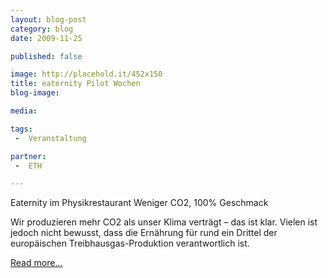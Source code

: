 ```yaml
---
layout: blog-post
category: blog
date: 2009-11-25

published: false

image: http://placehold.it/452x150
title: eaternity Pilot Wochen  
blog-image:  

media: 

tags:
 -  Veranstaltung

partner:
 -  ETH

---
```


Eaternity im Physikrestaurant
Weniger CO2, 100% Geschmack

Wir produzieren mehr CO2 als unser Klima verträgt – das ist klar. Vielen ist jedoch nicht bewusst, dass die Ernährung für rund ein Drittel der europäischen Treibhausgas-Produktion verantwortlich ist.

[Read more...][1]


[1]: x